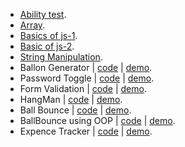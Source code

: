 * [Ability test](https://github.com/Coderushnepal/Anitakhanal/tree/master/js/assignment-1/ability%20test).
* [Array](https://github.com/Coderushnepal/Anitakhanal/tree/master/js/assignment-1/array).
* [Basics of js-1](https://github.com/Coderushnepal/Anitakhanal/tree/master/js/assignment-1/basics%20of%20js).
* [Basic of js-2](https://github.com/Coderushnepal/Anitakhanal/tree/master/js/assignment-1/basics%20of%20js-2).
* [String Manipulation](https://github.com/Coderushnepal/Anitakhanal/tree/master/js/assignment-1/string%20manipulation).
* Ballon Generator | [code](https://github.com/Coderushnepal/Anitakhanal/tree/master/js/assignment-2/ballon-generator) | [demo](https://coderushnepal.github.io/Anitakhanal/js/assignment-2/ballon-generator).
* Password Toggle | [code](https://github.com/Coderushnepal/Anitakhanal/tree/master/js/assignment-2/password) | [demo](https://coderushnepal.github.io/Anitakhanal/js/assignment-2/password).
* Form Validation | [code](https://github.com/Coderushnepal/Anitakhanal/tree/master/js/assignment-3) | [demo](https://coderushnepal.github.io/Anitakhanal/js/assignment-3/).
* HangMan | [code](https://github.com/Coderushnepal/Anitakhanal/tree/master/js/assignment-4) | [demo](https://coderushnepal.github.io/Anitakhanal/js/assignment-4/).
* Ball Bounce | [code](https://github.com/Coderushnepal/Anitakhanal/tree/master/js/assignment-5) | [demo](https://coderushnepal.github.io/Anitakhanal/js/assignment-5/).
* BallBounce using OOP | [code](https://github.com/Coderushnepal/Anitakhanal/tree/master/js/assignment-6) | [demo](https://coderushnepal.github.io/Anitakhanal/js/assignment-6/).
* Expence Tracker | [code](https://github.com/Coderushnepal/Anitakhanal/tree/master/js/assignment-7) | [demo](https://coderushnepal.github.io/Anitakhanal/js/assignment-7/).